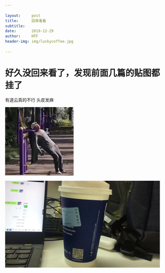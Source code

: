 ```yaml
---

layout:     post
title:      回来看看
subtitle:   
date:       2019-12-29
author:     HTF
header-img: img/luckycoffee.jpg

---
```


# 好久没回来看了，发现前面几篇的贴图都挂了

有道云真的不行 头皮发麻

![image](../img/dayechudian.gif)

![image](../img/luckycoffee.jpg)
